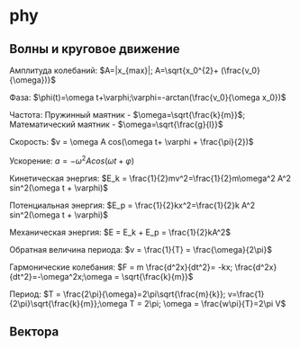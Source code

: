 # phy

## Волны и круговое движение

Амплитуда колебаний: $A=|x_{max}|; A=\sqrt{x_0^{2}+ (\frac{v_0}{\omega})}$

Фаза: $\phi(t)=\omega t+\varphi;\varphi=-arctan(\frac{v_0}{\omega x_0})$

Частота: Пружинный маятник - $\omega=\sqrt{\frac{k}{m}}$; Математический маятник - $\omega=\sqrt{\frac{g}{l}}$

Скорость: $v = \omega A cos(\omega t+ \varphi + \frac{\pi}{2})$

Ускорение: $a = - \omega^2 A cos(\omega t + \varphi)$

Кинетическая энергия: $E_k = \frac{1}{2}mv^2=\frac{1}{2}m\omega^2 A^2 sin^2(\omega t + \varphi)$

Потенциальная энергия: $E_p = \frac{1}{2}kx^2=\frac{1}{2}k A^2 sin^2(\omega t + \varphi)$

Механическая энергия: $E = E_k + E_p = \frac{1}{2}kA^2$

Обратная величина периода: $v = \frac{1}{T} = \frac{\omega}{2\pi}$

Гармонические колебания: $F = m \frac{d^2x}{dt^2}= -kx; \frac{d^2x}{dt^2}=-\omega^2x;\omega = \sqrt{\frac{k}{m}}$

Период: $T = \frac{2\pi}{\omega}=2\pi\sqrt{\frac{m}{k}}; v=\frac{1}{2\pi}\sqrt{\frac{k}{m}};\omega T = 2\pi; \omega = \frac{w\pi}{T}=2\pi V$

## Вектора

